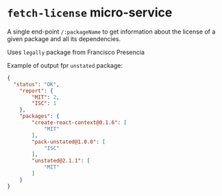 # `fetch-license` micro-service

A single end-point `/:packageName` to get information about the license of a given package and all its dependencies.

Uses `legally` package from Francisco Presencia

Example of output fpr `unstated` package:

```json
{
  "status": "OK",
	"report": {
		"MIT": 2,
		"ISC": 1
	},  
	"packages": {
		"create-react-context@0.1.6": [
			"MIT"
		],
		"pack-unstated@1.0.0": [
			"ISC"
		],
		"unstated@2.1.1": [
			"MIT"
		]
	}
}
```